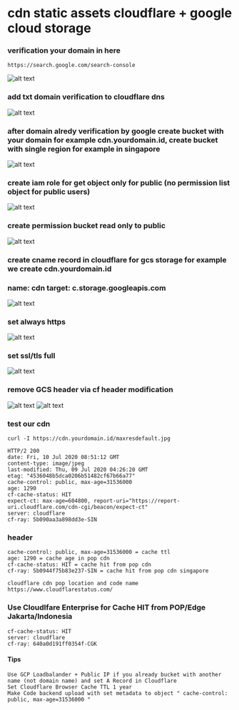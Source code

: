 # cdn static assets cloudflare + google cloud storage

### verification your domain in here
```
https://search.google.com/search-console
```
![alt text](https://i.imgur.com/lg0wqCI.png)

### add txt domain verification to cloudflare dns
![alt text](https://i.imgur.com/aUbAVse.png)

### after domain alredy verification by google create bucket with your domain for example cdn.yourdomain.id, create bucket with single region for example in singapore
![alt text](https://i.imgur.com/pusX8XZ.png)

### create iam role for get object only for public (no permission list object for public users)
![alt text](https://i.imgur.com/OKTkiea.png)

### create permission bucket read only to public
![alt text](https://i.imgur.com/ff91hso.png)

### create cname record in cloudflare for gcs storage for example we create cdn.yourdomain.id
### name: cdn target: c.storage.googleapis.com
![alt text](https://i.imgur.com/V9ZkW2l.png)

### set always https
![alt text](https://i.imgur.com/eiR59Yp.png)

### set ssl/tls full
![alt text](https://i.imgur.com/GhikuKR.png)

### remove GCS header via cf header modification
![alt text](https://i.imgur.com/S0A6BQI.png)
![alt text](https://i.imgur.com/Fc7aZhr.png)


### test our cdn
```
curl -I https://cdn.yourdomain.id/maxresdefault.jpg
```
```
HTTP/2 200 
date: Fri, 10 Jul 2020 08:51:12 GMT
content-type: image/jpeg
last-modified: Thu, 09 Jul 2020 04:26:20 GMT
etag: "4536048b5dca0206b51482cf67b66a77"
cache-control: public, max-age=31536000
age: 1290
cf-cache-status: HIT
expect-ct: max-age=604800, report-uri="https://report-uri.cloudflare.com/cdn-cgi/beacon/expect-ct"
server: cloudflare
cf-ray: 5b090aa3a898dd3e-SIN
```
### header
```
cache-control: public, max-age=31536000 = cache ttl
age: 1290 = cache age in pop cdn
cf-cache-status: HIT = cache hit from pop cdn
cf-ray: 5b0944f75b83e237-SIN = cache hit from pop cdn singapore
```
```
cloudflare cdn pop location and code name
https://www.cloudflarestatus.com/
```

### Use Cloudlfare Enterprise for Cache HIT from POP/Edge Jakarta/Indonesia
```
cf-cache-status: HIT
server: cloudflare
cf-ray: 640a0d191ff0354f-CGK
```

#### Tips
```
Use GCP Loadbalander + Public IP if you already bucket with another name (not domain name) and set A Record in Cloudflare
Set Cloudflare Browser Cache TTL 1 year
Make Code backend upload with set metadata to object " cache-control: public, max-age=31536000 "
```
